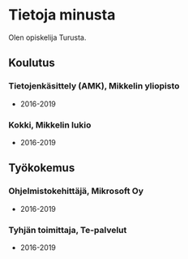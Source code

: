 # Tietoja minusta

Olen opiskelija Turusta.

## Koulutus

### Tietojenkäsittely (AMK), Mikkelin yliopisto

- 2016-2019

### Kokki, Mikkelin lukio

- 2016-2019

## Työkokemus

### Ohjelmistokehittäjä, Mikrosoft Oy

- 2016-2019

### Tyhjän toimittaja, Te-palvelut

- 2016-2019
